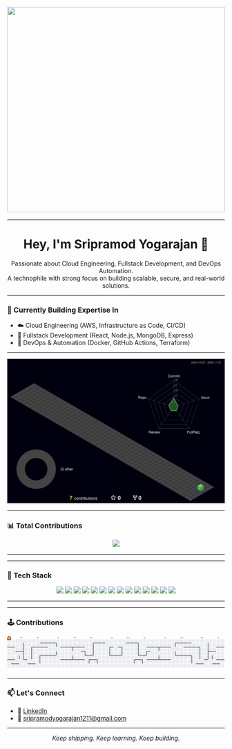 <p align="center">
  <img src="https://user-images.githubusercontent.com/74038190/212750672-2f3f2b50-c84f-4ed8-a60a-849ae69ff9df.gif" width="100%" height="475"/>
</p>

---

<h1 align="center">Hey, I'm Sripramod Yogarajan 👋</h1>
<p align="center">
  Passionate about Cloud Engineering, Fullstack Development, and DevOps Automation. <br/>
  A technophile with strong focus on building scalable, secure, and real-world solutions.
</p>

---

### 🧠 Currently Building Expertise In
- ☁️ Cloud Engineering (AWS, Infrastructure as Code, CI/CD)
- 🧩 Fullstack Development (React, Node.js, MongoDB, Express)
- 🔄 DevOps & Automation (Docker, GitHub Actions, Terraform)

---

<p align="center">
  <img src="./profile-3d-contrib/profile-night-green.svg" />
</p>

---

### 📊 Total Contributions

<p align="center">
  <img src="https://github-readme-stats.vercel.app/api?username=Sripramod-Y&show_icons=true&hide=contribs,prs&theme=transparent&rank_icon=github"/>
</p>

---


---

### 🔧 Tech Stack
<p align="center">
  <img src="https://cdn.jsdelivr.net/gh/devicons/devicon@latest/icons/c/c-original.svg" width="50" />
  <img src="https://cdn.jsdelivr.net/gh/devicons/devicon@latest/icons/cplusplus/cplusplus-original.svg" width="50" />
  <img src="https://cdn.jsdelivr.net/gh/devicons/devicon@latest/icons/python/python-original.svg" width="50" />
  <img src="https://cdn.jsdelivr.net/gh/devicons/devicon@latest/icons/java/java-original.svg" width="50" />
  <img src="https://cdn.jsdelivr.net/gh/devicons/devicon@latest/icons/javascript/javascript-original.svg" width="50" />
  <img src="https://cdn.jsdelivr.net/gh/devicons/devicon@latest/icons/html5/html5-original.svg" width="50" />
  <img src="https://cdn.jsdelivr.net/gh/devicons/devicon@latest/icons/css3/css3-original.svg" width="50" />
  <img src="https://cdn.jsdelivr.net/gh/devicons/devicon@latest/icons/react/react-original.svg" width="50" />
  <img src="https://cdn.jsdelivr.net/gh/devicons/devicon@latest/icons/nodejs/nodejs-original.svg" width="50" />
  <img src="https://cdn.jsdelivr.net/gh/devicons/devicon@latest/icons/express/express-original.svg" width="50" />
  <img src="https://cdn.jsdelivr.net/gh/devicons/devicon@latest/icons/mongodb/mongodb-original.svg" width="50" />
  <img src="https://cdn.jsdelivr.net/gh/devicons/devicon@latest/icons/mysql/mysql-original.svg" width="50" />
  <img src="https://cdn.jsdelivr.net/gh/devicons/devicon@latest/icons/postgresql/postgresql-original.svg" width="50" />
  <img src="https://cdn.jsdelivr.net/gh/devicons/devicon@latest/icons/linux/linux-original.svg" width="50" />
</p>

---

---

### 🕹️ Contributions

<p align="center">
  <picture>
    <source media="(prefers-color-scheme: dark)" srcset="https://raw.githubusercontent.com/Sripramod-Y/Sripramod-Y/output/pacman-contribution-graph-dark.svg">
    <source media="(prefers-color-scheme: light)" srcset="https://raw.githubusercontent.com/Sripramod-Y/Sripramod-Y/output/pacman-contribution-graph.svg">
    <img alt="Pacman contribution graph" src="https://raw.githubusercontent.com/Sripramod-Y/Sripramod-Y/output/pacman-contribution-graph.svg">
  </picture>
</p>

---

### 📫 Let's Connect
- 🔗 [LinkedIn](https://linkedin.com/in/sripramod)
- 📧 sripramodyogarajan1211@gmail.com

---

<p align="center">
  <i>Keep shipping. Keep learning. Keep building.</i>
</p>
